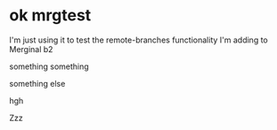 ok
mrgtest
=======

I'm just using it to test the remote-branches functionality I'm adding to Merginal
b2

something something

something else

hgh

Zzz
